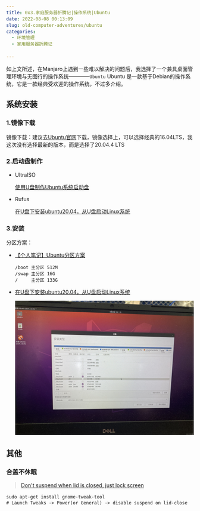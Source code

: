 ```yaml
---
title: 0x3.家庭服务器折腾记|操作系统|Ubuntu
date: 2022-08-08 00:13:09
slug: old-computer-adventures/ubuntu
categories: 
  - 环境管理
  - 家用服务器折腾记

---
```

如上文所述，在Manjaro上遇到一些难以解决的问题后，我选择了一个兼具桌面管理环境与无图行的操作系统————`Ubuntu`
Ubuntu 是一款基于Debian的操作系统，它是一款经典受欢迎的操作系统，不过多介绍。

<!--more-->
<!-- truncate -->

## 系统安装

### 1.镜像下载

镜像下载：建议去[Ubuntu官网](https://www.ubuntu.org.cn/global)下载，镜像选择上，可以选择经典的16.04LTS，我这次没有选择最新的版本，而是选择了20.04.4 LTS

### 2.启动盘制作

- UltralSO

  [使用U盘制作Ubuntu系统启动盘](https://zhuanlan.zhihu.com/p/378668860)

- Rufus

  [在U盘下安装ubuntu20.04，从U盘启动Linux系统](https://blog.csdn.net/qq_51491920/article/details/123668279)

### 3.安装

分区方案：

- [【个人笔记】Ubuntu分区方案](https://blog.csdn.net/qq_42751676/article/details/120850185)

  ```
  /boot 主分区 512M
  /swap 主分区 16G
  /     主分区 133G     
  ```

- [在U盘下安装ubuntu20.04，从U盘启动Linux系统](https://blog.csdn.net/qq_51491920/article/details/123668279)

  ![分区方案](./assets/img/watermark,type_d3F5LXplbmhlaQ,shadow_50,text_Q1NETiBALee0oOW_g-WQkeaalg==,size_20,color_FFFFFF,t_70,g_se,x_16.jpeg)

## 其他

### 合盖不休眠

>  [Don't suspend when lid is closed, just lock screen](https://askubuntu.com/questions/972169/ubuntu-17-10-and-later-dont-suspend-when-lid-is-closed-just-lock-screen)

```
sudo apt-get install gnome-tweak-tool
# Launch Tweaks -> Power(or General) -> disable suspend on lid-close
```

